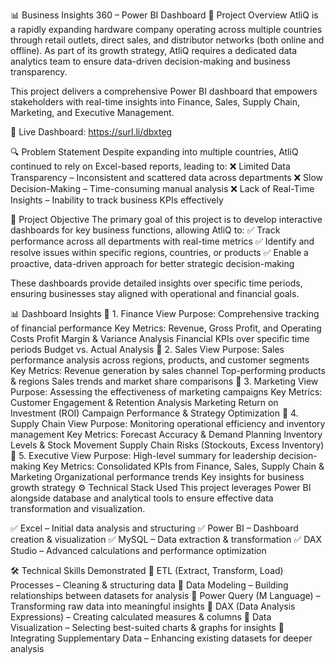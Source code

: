📊 Business Insights 360 – Power BI Dashboard
📌 Project Overview
AtliQ is a rapidly expanding hardware company operating across multiple countries through retail outlets, direct sales, and distributor networks (both online and offline). As part of its growth strategy, AtliQ requires a dedicated data analytics team to ensure data-driven decision-making and business transparency.

This project delivers a comprehensive Power BI dashboard that empowers stakeholders with real-time insights into Finance, Sales, Supply Chain, Marketing, and Executive Management.

🔗 Live Dashboard: https://surl.li/dbxteg

🔍 Problem Statement
Despite expanding into multiple countries, AtliQ continued to rely on Excel-based reports, leading to:
❌ Limited Data Transparency – Inconsistent and scattered data across departments
❌ Slow Decision-Making – Time-consuming manual analysis
❌ Lack of Real-Time Insights – Inability to track business KPIs effectively

🎯 Project Objective
The primary goal of this project is to develop interactive dashboards for key business functions, allowing AtliQ to:
✅ Track performance across all departments with real-time metrics
✅ Identify and resolve issues within specific regions, countries, or products
✅ Enable a proactive, data-driven approach for better strategic decision-making

These dashboards provide detailed insights over specific time periods, ensuring businesses stay aligned with operational and financial goals.

📊 Dashboard Insights
🔹 1. Finance View
Purpose: Comprehensive tracking of financial performance
Key Metrics:
Revenue, Gross Profit, and Operating Costs
Profit Margin & Variance Analysis
Financial KPIs over specific time periods
Budget vs. Actual Analysis
🔹 2. Sales View
Purpose: Sales performance analysis across regions, products, and customer segments
Key Metrics:
Revenue generation by sales channel
Top-performing products & regions
Sales trends and market share comparisons
🔹 3. Marketing View
Purpose: Assessing the effectiveness of marketing campaigns
Key Metrics:
Customer Engagement & Retention Analysis
Marketing Return on Investment (ROI)
Campaign Performance & Strategy Optimization
🔹 4. Supply Chain View
Purpose: Monitoring operational efficiency and inventory management
Key Metrics:
Forecast Accuracy & Demand Planning
Inventory Levels & Stock Movement
Supply Chain Risks (Stockouts, Excess Inventory)
🔹 5. Executive View
Purpose: High-level summary for leadership decision-making
Key Metrics:
Consolidated KPIs from Finance, Sales, Supply Chain & Marketing
Organizational performance trends
Key insights for business growth strategy
⚙️ Technical Stack Used
This project leverages Power BI alongside database and analytical tools to ensure effective data transformation and visualization.

✅ Excel – Initial data analysis and structuring
✅ Power BI – Dashboard creation & visualization
✅ MySQL – Data extraction & transformation
✅ DAX Studio – Advanced calculations and performance optimization

🛠 Technical Skills Demonstrated
🔹 ETL (Extract, Transform, Load) Processes – Cleaning & structuring data
🔹 Data Modeling – Building relationships between datasets for analysis
🔹 Power Query (M Language) – Transforming raw data into meaningful insights
🔹 DAX (Data Analysis Expressions) – Creating calculated measures & columns
🔹 Data Visualization – Selecting best-suited charts & graphs for insights
🔹 Integrating Supplementary Data – Enhancing existing datasets for deeper analysis

